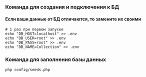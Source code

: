 ### Команда для создания и подключения к БД ###
#### Если ваши данные от БД отличаются, то замените их своими ####
```
# 1 раз при первом запуске
echo "DB_HOST=localhost" >> .env
echo "DB_USER=root" >> .env
echo "DB_PASS=root" >> .env
echo "DB_NAME=Collection" >> .env
```

### Команда для заполнения базы данных ###
```
php config/seeds.php
```